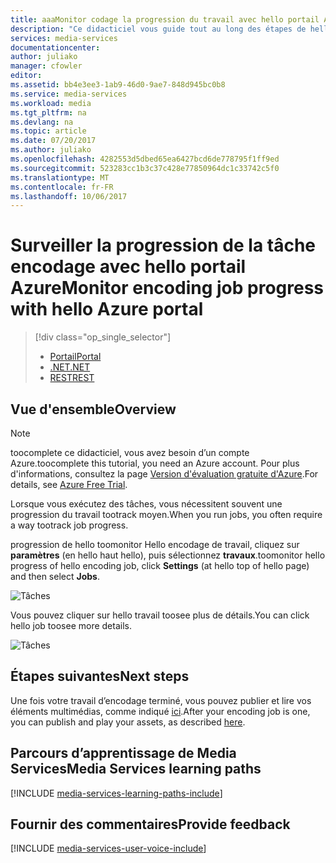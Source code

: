 ```yaml
---
title: aaaMonitor codage la progression du travail avec hello portail Azure
description: "Ce didacticiel vous guide tout au long des étapes de hello de surveillance de votre progression du travail à l’aide de hello portail Azure."
services: media-services
documentationcenter: 
author: juliako
manager: cfowler
editor: 
ms.assetid: bb4e3ee3-1ab9-46d0-9ae7-848d945bc0b8
ms.service: media-services
ms.workload: media
ms.tgt_pltfrm: na
ms.devlang: na
ms.topic: article
ms.date: 07/20/2017
ms.author: juliako
ms.openlocfilehash: 4282553d5dbed65ea6427bcd6de778795f1ff9ed
ms.sourcegitcommit: 523283cc1b3c37c428e77850964dc1c33742c5f0
ms.translationtype: MT
ms.contentlocale: fr-FR
ms.lasthandoff: 10/06/2017
---
```

# <a name="monitor-encoding-job-progress-with-hello-azure-portal"></a><span data-ttu-id="07706-103">Surveiller la progression de la tâche encodage avec hello portail Azure</span><span class="sxs-lookup"><span data-stu-id="07706-103">Monitor encoding job progress with hello Azure portal</span></span>
> [!div class="op_single_selector"]
> * [<span data-ttu-id="07706-104">Portail</span><span class="sxs-lookup"><span data-stu-id="07706-104">Portal</span></span>](media-services-portal-check-job-progress.md)
> * [<span data-ttu-id="07706-105">.NET</span><span class="sxs-lookup"><span data-stu-id="07706-105">.NET</span></span>](media-services-check-job-progress.md)
> * [<span data-ttu-id="07706-106">REST</span><span class="sxs-lookup"><span data-stu-id="07706-106">REST</span></span>](media-services-rest-check-job-progress.md)
> 
> 

## <a name="overview"></a><span data-ttu-id="07706-107">Vue d'ensemble</span><span class="sxs-lookup"><span data-stu-id="07706-107">Overview</span></span>
> [!NOTE]
> <span data-ttu-id="07706-108">toocomplete ce didacticiel, vous avez besoin d’un compte Azure.</span><span class="sxs-lookup"><span data-stu-id="07706-108">toocomplete this tutorial, you need an Azure account.</span></span> <span data-ttu-id="07706-109">Pour plus d'informations, consultez la page [Version d'évaluation gratuite d'Azure](https://azure.microsoft.com/pricing/free-trial/).</span><span class="sxs-lookup"><span data-stu-id="07706-109">For details, see [Azure Free Trial](https://azure.microsoft.com/pricing/free-trial/).</span></span> 
> 
> 

<span data-ttu-id="07706-110">Lorsque vous exécutez des tâches, vous nécessitent souvent une progression du travail tootrack moyen.</span><span class="sxs-lookup"><span data-stu-id="07706-110">When you run jobs, you often require a way tootrack job progress.</span></span> 

<span data-ttu-id="07706-111">progression de hello toomonitor Hello encodage de travail, cliquez sur **paramètres** (en hello haut hello), puis sélectionnez **travaux**.</span><span class="sxs-lookup"><span data-stu-id="07706-111">toomonitor hello progress of hello encoding job, click **Settings** (at hello top of hello page) and then select **Jobs**.</span></span>

![Tâches](./media/media-services-portal-vod-get-started/media-services-jobs.png)

<span data-ttu-id="07706-113">Vous pouvez cliquer sur hello travail toosee plus de détails.</span><span class="sxs-lookup"><span data-stu-id="07706-113">You can click hello job toosee more details.</span></span>

![Tâches](./media/media-services-portal-vod-get-started/media-services-job-progress2.png)

## <a name="next-steps"></a><span data-ttu-id="07706-115">Étapes suivantes</span><span class="sxs-lookup"><span data-stu-id="07706-115">Next steps</span></span>
<span data-ttu-id="07706-116">Une fois votre travail d’encodage terminé, vous pouvez publier et lire vos éléments multimédias, comme indiqué [ici](media-services-portal-publish.md).</span><span class="sxs-lookup"><span data-stu-id="07706-116">After your encoding job is one, you can publish and play your assets, as described [here](media-services-portal-publish.md).</span></span>

## <a name="media-services-learning-paths"></a><span data-ttu-id="07706-117">Parcours d’apprentissage de Media Services</span><span class="sxs-lookup"><span data-stu-id="07706-117">Media Services learning paths</span></span>
[!INCLUDE [media-services-learning-paths-include](../../includes/media-services-learning-paths-include.md)]

## <a name="provide-feedback"></a><span data-ttu-id="07706-118">Fournir des commentaires</span><span class="sxs-lookup"><span data-stu-id="07706-118">Provide feedback</span></span>
[!INCLUDE [media-services-user-voice-include](../../includes/media-services-user-voice-include.md)]

